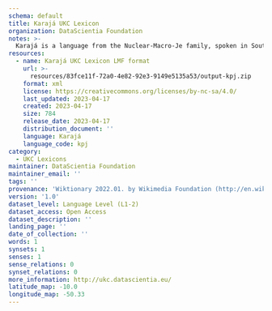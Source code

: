 ```yaml
---
schema: default
title: Karajá UKC Lexicon
organization: DataScientia Foundation
notes: >-
  Karajá is a language from the Nuclear-Macro-Je family, spoken in South America. The UKC Lexicon of Karajá is represented as a lexico-semantic network. It consists of words, word senses, synsets, as well as sense-level and synset-level relationships.
resources:
  - name: Karajá UKC Lexicon LMF format
    url: >-
      resources/83fce11f-72a0-4e82-92e3-9149e5135a53/output-kpj.zip
    format: xml
    license: https://creativecommons.org/licenses/by-nc-sa/4.0/
    last_updated: 2023-04-17
    created: 2023-04-17
    size: 784
    release_date: 2023-04-17
    distribution_document: ''
    language: Karajá
    language_code: kpj
category:
  - UKC Lexicons
maintainer: DataScientia Foundation
maintainer_email: ''
tags: ''
provenance: 'Wiktionary 2022.01. by Wikimedia Foundation (http://en.wiktionary.org); Princeton WordNet 2.1 by Princeton University (https://wordnet.princeton.edu)'
version: '1.0'
dataset_level: Language Level (L1-2)
dataset_access: Open Access
dataset_description: ''
landing_page: ''
date_of_collection: ''
words: 1
synsets: 1
senses: 1
sense_relations: 0
synset_relations: 0
more_information: http://ukc.datascientia.eu/
latitude_map: -10.0
longitude_map: -50.33
---
```

